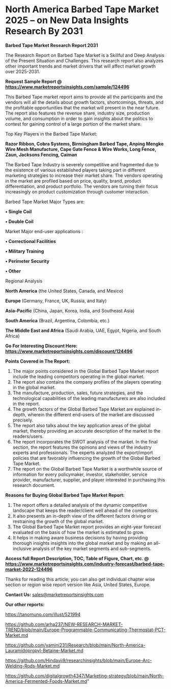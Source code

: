 # North America Barbed Tape Market 2025 – on New Data Insights Research By 2031

<strong>Barbed Tape Market Research Report 2031</strong>

The Research Report on Barbed Tape Market is a Skillful and Deep Analysis of the Present Situation and Challenges. This research report also analyzes other important trends and market drivers that will affect market growth over 2025-2031.

<strong>Request Sample Report @ <a href=https://www.marketreportsinsights.com/sample/124496>https://www.marketreportsinsights.com/sample/124496</a></strong>

This Barbed Tape market report aims to provide all the participants and the vendors will all the details about growth factors, shortcomings, threats, and the profitable opportunities that the market will present in the near future. The report also features the revenue share, industry size, production volume, and consumption in order to gain insights about the politics to contest for gaining control of a large portion of the market share.

Top Key Players in the Barbed Tape Market:

<strong>Razor Ribbon, Cobra Systems, Birmingham Barbed Tape, Anping Mengke Wire Mesh Manufacture, Cape Gate Fence & Wire Works, Long Fence, Zaun, Jacksons Fencing, Caiman</strong>

The Barbed Tape Industry is severely competitive and fragmented due to the existence of various established players taking part in different marketing strategies to increase their market share. The vendors operating in the market are profiled based on price, quality, brand, product differentiation, and product portfolio. The vendors are turning their focus increasingly on product customization through customer interaction.

Barbed Tape Market Major Types are:

<strong>• Single Coil

• Double Coil</strong>

Market Major end-user applications :

<strong>• Correctional Facilities

• Military Training

• Perimeter Security

• Other</strong>

Regional Analysis

</u><strong><b>North America</b></strong> (the United States, Canada, and Mexico)

<strong><b>Europe </b></strong>(Germany, France, UK, Russia, and Italy)

<strong><b>Asia-Pacific</b></strong> (China, Japan, Korea, India, and Southeast Asia)

<strong><b>South America</b></strong> (Brazil, Argentina, Colombia, etc.)

<strong><b>The Middle East and Africa</b></strong> (Saudi Arabia, UAE, Egypt, Nigeria, and South Africa)

<strong>Go For Interesting Discount Here: <a href=https://www.marketreportsinsights.com/discount/124496>https://www.marketreportsinsights.com/discount/124496</a></strong>

<strong>Points Covered in The Report:</strong>
<ol>
  <li>The major points considered in the Global Barbed Tape Market report include the leading competitors operating in the global market.</li>
  <li>The report also contains the company profiles of the players operating in the global market.</li>
  <li>The manufacture, production, sales, future strategies, and the technological capabilities of the leading manufacturers are also included in the report.</li>
  <li>The growth factors of the Global Barbed Tape Market are explained in-depth, wherein the different end-users of the market are discussed precisely.</li>
  <li>The report also talks about the key application areas of the global market, thereby providing an accurate description of the market to the readers/users.</li>
  <li>The report incorporates the SWOT analysis of the market. In the final section, the report features the opinions and views of the industry experts and professionals. The experts analyzed the export/import policies that are favorably influencing the growth of the Global Barbed Tape Market.</li>
  <li>The report on the Global Barbed Tape Market is a worthwhile source of information for every policymaker, investor, stakeholder, service provider, manufacturer, supplier, and player interested in purchasing this research document.</li>
</ol>
<strong>Reasons for Buying Global Barbed Tape Market Report:</strong>

<ol>
  <li>The report offers a detailed analysis of the dynamic competitive landscape that keeps the reader/client well ahead of the competitors.</li>
  <li>It also presents an in-depth view of the different factors driving or restraining the growth of the global market.</li>
  <li>The Global Barbed Tape Market report provides an eight-year forecast evaluated on the basis of how the market is estimated to grow.</li>
  <li>It helps in making aware business decisions by having providing thorough insights insights into the global market and by making an all-inclusive analysis of the key market segments and sub-segments.</li>
</ol>
<strong>Access full Report Description, TOC, Table of Figure, Chart, etc. @ <a href=https://www.marketreportsinsights.com/industry-forecast/barbed-tape-market-2022-124496>https://www.marketreportsinsights.com/industry-forecast/barbed-tape-market-2022-124496</a></strong>


Thanks for reading this article; you can also get individual chapter wise section or region wise report version like Asia, United States, Europe.

<strong>Contact Us:</strong>
sales@marketreportsinsights.com

<strong>Our other reports:</strong>

<a href=https://tanomuno.com/illust/521994>https://tanomuno.com/illust/521994</a>

<a href=https://github.com/arha237/NEW-RESEARCH-MARKET-TREND/blob/main/Europe-Programmable-Communicating-Thermostat-PCT-Market.md>https://github.com/arha237/NEW-RESEARCH-MARKET-TREND/blob/main/Europe-Programmable-Communicating-Thermostat-PCT-Market.md</a>

<a href=https://github.com/yamini231/Research/blob/main/North-America-Lauramidopropyl-Betaine-Market.md>https://github.com/yamini231/Research/blob/main/North-America-Lauramidopropyl-Betaine-Market.md</a>

<a href=https://github.com/Hindavii9/researchinsights/blob/main/Europe-Arc-Welding-Rods-Market.md>https://github.com/Hindavii9/researchinsights/blob/main/Europe-Arc-Welding-Rods-Market.md</a>

<a href=https://github.com/digitalgrowth4347/Marketing-strategy/blob/main/North-America-Fermented-Foods-Market.md>https://github.com/digitalgrowth4347/Marketing-strategy/blob/main/North-America-Fermented-Foods-Market.md</a>"
